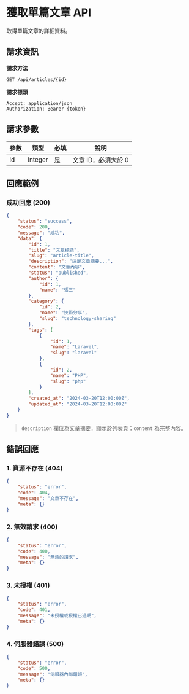 # 獲取單篇文章 API

取得單篇文章的詳細資料。

## 請求資訊

**請求方法**
```
GET /api/articles/{id}
```

**請求標頭**
```
Accept: application/json
Authorization: Bearer {token}
```

## 請求參數

| 參數 | 類型    | 必填 | 說明              |
|------|---------|------|-------------------|
| id   | integer | 是   | 文章 ID，必須大於 0 |

## 回應範例

### 成功回應 (200)
```json
{
    "status": "success",
    "code": 200,
    "message": "成功",
    "data": {
        "id": 1,
        "title": "文章標題",
        "slug": "article-title",
        "description": "這是文章摘要...",
        "content": "文章內容",
        "status": "published",
        "author": {
            "id": 1,
            "name": "張三"
        },
        "category": {
            "id": 2,
            "name": "技術分享",
            "slug": "technology-sharing"
        },
        "tags": [
            {
                "id": 1,
                "name": "Laravel",
                "slug": "laravel"
            },
            {
                "id": 2,
                "name": "PHP",
                "slug": "php"
            }
        ],
        "created_at": "2024-03-20T12:00:00Z",
        "updated_at": "2024-03-20T12:00:00Z"
    }
}
```

> `description` 欄位為文章摘要，顯示於列表頁；`content` 為完整內容。

## 錯誤回應

### 1. 資源不存在 (404)
```json
{
    "status": "error",
    "code": 404,
    "message": "文章不存在",
    "meta": {}
}
```

### 2. 無效請求 (400)
```json
{
    "status": "error",
    "code": 400,
    "message": "無效的請求",
    "meta": {}
}
```

### 3. 未授權 (401)
```json
{
    "status": "error",
    "code": 401,
    "message": "未授權或授權已過期",
    "meta": {}
}
```

### 4. 伺服器錯誤 (500)
```json
{
    "status": "error",
    "code": 500,
    "message": "伺服器內部錯誤",
    "meta": {}
}
``` 